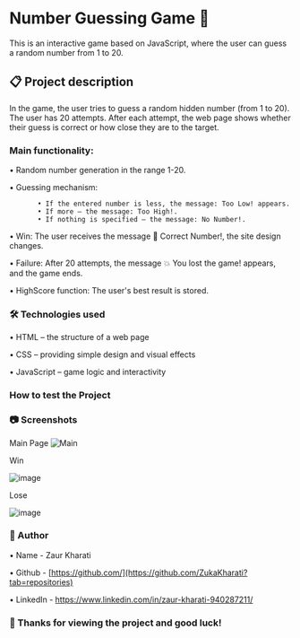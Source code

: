 # **Number Guessing Game 🎯**

This is an interactive game based on JavaScript, where the user can guess a random number from 1 to 20.

## 📋 Project description

In the game, the user tries to guess a random hidden number (from 1 to 20). The user has 20 attempts. After each attempt, the web page shows whether their guess is correct or how close they are to the target.

### Main functionality:

• Random number generation in the range 1-20.

• Guessing mechanism:

           • If the entered number is less, the message: Too Low! appears.
           • If more – the message: Too High!.
           • If nothing is specified – the message: No Number!.

• Win: The user receives the message 🎉 Correct Number!, the site design changes.

• Failure: After 20 attempts, the message 💥 You lost the game! appears, and the game ends.

• HighScore function: The user's best result is stored.

### 🛠️ Technologies used
• HTML – the structure of a web page

• CSS – providing simple design and visual effects

• JavaScript – game logic and interactivity

### How to test the Project


### 📷 Screenshots

Main Page
![Main](https://github.com/user-attachments/assets/fc3cb82e-c9c2-41bb-96ba-ce57c07e9821)

Win

![image](https://github.com/user-attachments/assets/13ca53a4-fde8-4506-80c6-98bda5aaf747)

Lose

![image](https://github.com/user-attachments/assets/f60ee819-e88f-476a-a858-dc029a28fad9)

### 📝 Author
• Name - Zaur Kharati

• Github - [https://github.com/](https://github.com/ZukaKharati?tab=repositories)

• LinkedIn - https://www.linkedin.com/in/zaur-kharati-940287211/


### 🎉 Thanks for viewing the project and good luck!






